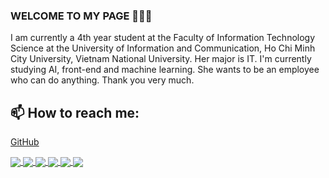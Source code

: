 ### WELCOME TO MY PAGE 👋👋👋
I am currently a 4th year student at the Faculty of Information Technology Science at the University of Information and Communication, Ho Chi Minh City University, Vietnam National University. Her major is IT. I'm currently studying AI, front-end and machine learning. She wants to be an employee who can do anything.
Thank you very much.<br>
## 📫 How to reach me: 
[GitHub](https://github.com/HaiHoHac2001/)

<a href="https://github.com/HaiHoHac2001/tiktokUI">
  <!-- Change the `github-readme-stats.anuraghazra1.vercel.app` to `github-readme-stats.vercel.app`  -->
  <img align="center" src="https://github-readme-stats.anuraghazra1.vercel.app/api/pin/?username=HaiHoHac2001&repo=TikTok Clone&theme=merko" />
</a>

<a href="https://github.com/HaiHoHac2001/Analysis_Score_HighSchoolExam_HCM2020">
  <!-- Change the `github-readme-stats.anuraghazra1.vercel.app` to `github-readme-stats.vercel.app`  -->
  <img align="center" src="https://github-readme-stats.anuraghazra1.vercel.app/api/pin/?username=HaiHoHac2001&repo=Analysis_Score_HighSchoolExam_HCM2020&theme=merko" />
</a>

<a href="https://github.com/HaiHoHac2001/hohachai-CV">
  <!-- Change the `github-readme-stats.anuraghazra1.vercel.app` to `github-readme-stats.vercel.app`  -->
  <img align="center" src="https://github-readme-stats.anuraghazra1.vercel.app/api/pin/?username=HaiHoHac2001&repo=hohachai-CV&theme=gruvbox" />
</a>    
<a href="https://github.com/HaiHoHac2001/My-Apple-Store">
  <!-- Change the `github-readme-stats.anuraghazra1.vercel.app` to `github-readme-stats.vercel.app`  -->
  <img align="center" src="https://github-readme-stats.anuraghazra1.vercel.app/api/pin/?username=HaiHoHac2001&repo=My-Apple-Store&theme=dark" />
</a>
<a href="https://github.com/HaiHoHac2001/Predict_Gender">
  <!-- Change the `github-readme-stats.anuraghazra1.vercel.app` to `github-readme-stats.vercel.app`  -->
  <img align="center" src="https://github-readme-stats.anuraghazra1.vercel.app/api/pin/?username=HaiHoHac2001&repo=Predict_Gender&theme=merko" />
</a>

<a href="https://github.com/HaiHoHac2001/expenses_App">
  <!-- Change the `github-readme-stats.anuraghazra1.vercel.app` to `github-readme-stats.vercel.app`  -->
  <img align="center" src="https://github-readme-stats.anuraghazra1.vercel.app/api/pin/?username=HaiHoHac2001&repo=Expenses App&theme=dark" />
</a>


